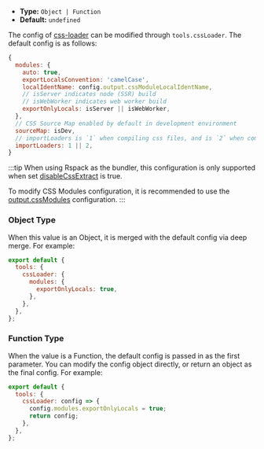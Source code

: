 - **Type:** `Object | Function`
- **Default:** `undefined`

The config of [css-loader](https://github.com/webpack-contrib/css-loader) can be modified through `tools.cssLoader`. The default config is as follows:

```js
{
  modules: {
    auto: true,
    exportLocalsConvention: 'camelCase',
    localIdentName: config.output.cssModuleLocalIdentName,
    // isServer indicates node (SSR) build
    // isWebWorker indicates web worker build
    exportOnlyLocals: isServer || isWebWorker,
  },
  // CSS Source Map enabled by default in development environment
  sourceMap: isDev,
  // importLoaders is `1` when compiling css files, and is `2` when compiling sass/less files
  importLoaders: 1 || 2,
}
```

:::tip
When using Rspack as the bundler, this configuration is only supported when set [disableCssExtract](https://modernjs.dev/builder/en/api/config-output.html#outputdisablecssextract) is true.

To modify CSS Modules configuration, it is recommended to use the [output.cssModules](https://modernjs.dev/builder/en/api/config-output.html#outputcssmodules) configuration.
:::

### Object Type

When this value is an Object, it is merged with the default config via deep merge. For example:

```js
export default {
  tools: {
    cssLoader: {
      modules: {
        exportOnlyLocals: true,
      },
    },
  },
};
```

### Function Type

When the value is a Function, the default config is passed in as the first parameter. You can modify the config object directly, or return an object as the final config. For example:

```js
export default {
  tools: {
    cssLoader: config => {
      config.modules.exportOnlyLocals = true;
      return config;
    },
  },
};
```
